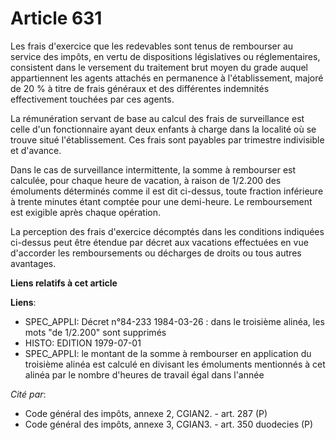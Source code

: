 # Article 631

Les frais d'exercice que les redevables sont tenus de rembourser au service des impôts, en vertu de dispositions législatives
ou réglementaires, consistent dans le versement du traitement brut moyen du grade auquel appartiennent les agents attachés en
permanence à l'établissement, majoré de 20 % à titre de frais généraux et des différentes indemnités effectivement touchées
par ces agents.

La rémunération servant de base au calcul des frais de surveillance est celle d'un fonctionnaire ayant deux enfants à charge
dans la localité où se trouve situé l'établissement. Ces frais sont payables par trimestre indivisible et d'avance.

Dans le cas de surveillance intermittente, la somme à rembourser est calculée, pour chaque heure de vacation, à raison de
1/2.200 des émoluments déterminés comme il est dit ci-dessus, toute fraction inférieure à trente minutes étant comptée pour
une demi-heure. Le remboursement est exigible après chaque opération.

La perception des frais d'exercice décomptés dans les conditions indiquées ci-dessus peut être étendue par décret aux
vacations effectuées en vue d'accorder les remboursements ou décharges de droits ou tous autres avantages.

**Liens relatifs à cet article**

**Liens**:

  - SPEC_APPLI: Décret n°84-233 1984-03-26 : dans le troisième alinéa, les mots "de 1/2.200" sont supprimés
  - HISTO: EDITION 1979-07-01
  - SPEC_APPLI: le montant de la somme à rembourser en application du troisième alinéa est calculé en divisant les émoluments mentionnés à cet alinéa par le nombre d'heures de travail égal dans l'année

_Cité par_:

  - Code général des impôts, annexe 2, CGIAN2. - art. 287 (P)
  - Code général des impôts, annexe 3, CGIAN3. - art. 350 duodecies (P)
